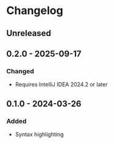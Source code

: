 <!-- Keep a Changelog guide -> https://keepachangelog.com -->

# Changelog

## Unreleased

## 0.2.0 - 2025-09-17

### Changed

- Requires IntelliJ IDEA 2024.2 or later

## 0.1.0 - 2024-03-26

### Added

- Syntax highlighting
